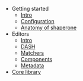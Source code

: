 * Getting started
  * [Intro](overview.md)
  * [Configuration](configuration.md)
  * [Anatomy of shaperone](anatomy.md)
* Editors
  * [Intro](editors.md)
  * [DASH](editors/dash.md "DASH")
  * [Matchers](editors/matchers.md "Editor matchers")
  * [Components](editors/components.md)
  * [Metadata](editors/metadata.md "Editor metadata")
* [Core library](core.md)
